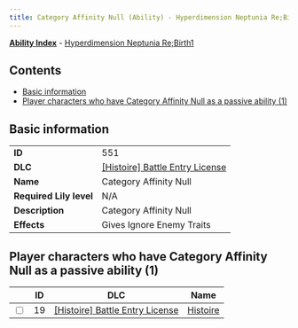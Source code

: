 ```yaml
---
title: Category Affinity Null (Ability) - Hyperdimension Neptunia Re;Birth1
---
```


[**Ability Index**](/neptunia/rb1/ability/index.html) - [Hyperdimension Neptunia Re;Birth1](/neptunia/rb1)

## Contents

- [Basic information](#basic-information)
- [Player characters who have Category Affinity Null as a passive ability (1)](#player-characters-who-have-category-affinity-null-as-a-passive-ability-1)

## Basic information

|   |   |
| -- | -- |
| **ID** | 551
**DLC** | [[Histoire] Battle Entry License](/neptunia/rb1/dlc/9-histoire.html)
**Name** | Category Affinity Null
**Required Lily level** | N/A
**Description** | Category Affinity Null
**Effects** | Gives Ignore Enemy Traits |


## Player characters who have Category Affinity Null as a passive ability (1)

|    | ID | DLC | Name |
| -- | -- | --- | ---- |
| <input type="checkbox" id="rb1-player-9-19" class="trackbox" /> | 19 | [[Histoire] Battle Entry License](/neptunia/rb1/dlc/9-histoire.html) | [Histoire](/neptunia/rb1/player/9-19-histoire.html) |
